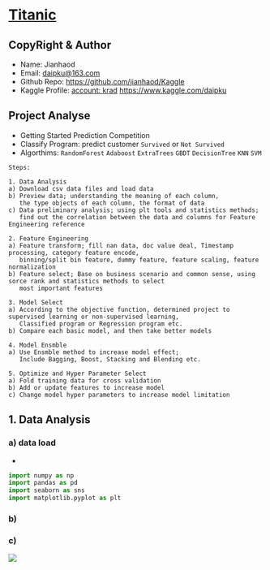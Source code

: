 # [**Titanic**](https://www.kaggle.com/c/titanic)

## CopyRight & Author

* Name: Jianhaod
* Email: daipku@163.com 
* Github Repo: https://github.com/jianhaod/Kaggle 
* Kaggle Profile: [account: krad](https://www.kaggle.com/daipku) https://www.kaggle.com/daipku

## Project Analyse

* Getting Started Prediction Competition
* Classify Program: predict customer `Survived` or `Not Survived`
* Algorthims: `RandomForest` `Adaboost` `ExtraTrees` `GBDT` `DecisionTree` `KNN` `SVM`

```
Steps: 

1. Data Analysis
a) Download csv data files and load data
b) Preview data; understanding the meaning of each column, 
   the type objects of each column, the format of data
c) Data preliminary analysis; using plt tools and statistics methods; 
   find out the correlation between the data and columns for Feature Engineering reference

2. Feature Engineering
a) Feature transform; fill nan data, doc value deal, Timestamp processing, category feature encode, 
   binning/split bin feature, dummy feature, feature scaling, feature normalization
b) Feature select; Base on business scenario and common sense, using sorce rank and statistics methods to select
   most important features   

3. Model Select
a) According to the objective function, determined project to supervised learning or non-supervised learning,
   Classified program or Regression program etc.
b) Compare each basic model, and then take better models

4. Model Ensmble
a) Use Ensmble method to increase model effect; 
   Include Bagging, Boost, Stacking and Blending etc.

5. Optimize and Hyper Parameter Select
a) Fold training data for cross validation
b) Add or update features to increase model
c) Change model hyper parameters to increase model limitation

```

## 1. Data Analysis

### a) data load

* 

```python
import numpy as np
import pandas as pd
import seaborn as sns
import matplotlib.pyplot as plt
```


### b)


### c)


![](/static/images/titanic/test.jpg)



```python


```

